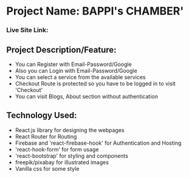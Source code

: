 # Project Name: BAPPI's CHAMBER'

### Live Site Link:

## Project Description/Feature:

- You can Register with Email-Password/Google
- Also you can Login with Email-Password/Google
- You can select a service from the available services
- Checkout Route is protected so you have to be logged in to visit 'Checkout'
- You can visit Blogs, About section without authentication

## Technology Used:

- React.js library for designing the webpages
- React Router for Routing
- Firebase and 'react-firebase-hook' for Authentication and Hosting
- 'react-hook-form' for form usage
- 'react-bootstrap' for styling and components
- freepik/pixabay for illustrated images
- Vanilla css for some style
